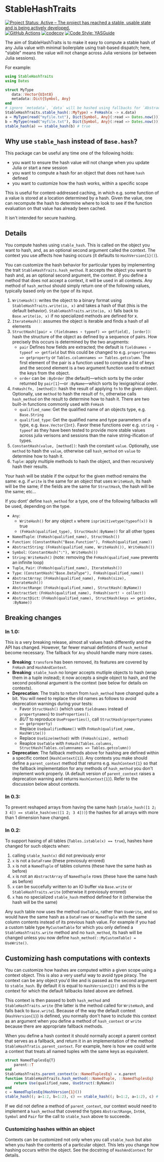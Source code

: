 # StableHashTraits

[![Project Status: Active – The project has reached a stable, usable state and is being actively developed.](https://www.repostatus.org/badges/latest/active.svg)](https://www.repostatus.org/#active)
 [![GitHub Actions](https://github.com/beacon-biosignals/StableHashTraits.jl/workflows/CI/badge.svg)](https://github.com/beacon-biosignals/StableHashTraits.jl/actions/workflows/ci.yml)
 [![codecov](https://codecov.io/gh/beacon-biosignals/StableHashTraits.jl/branch/main/graph/badge.svg?token=4O1YO0GMNM)](https://codecov.io/gh/beacon-biosignals/StableHashTraits.jl)
[![Code Style: YASGuide](https://img.shields.io/badge/code%20style-yas-violet.svg)](https://github.com/jrevels/YASGu)


The aim of StableHashTraits is to make it easy to compute a stable hash of any Julia value
with minimal boilerplate using trait-based dispatch; here, "stable" means the value will not
change across Julia versions (or between Julia sessions). 

For example:

```julia
using StableHashTraits
using Dates

struct MyType
   data::Vector{UInt8}
   metadata::Dict{Symbol, Any}
end
# ignore `metadata`, `data` will be hashed using fallbacks for `AbstractArray` type
StableHashTraits.stable_hash(::MyType) = FnHash(x -> x.data) 
a = MyType(read("myfile.txt"), Dict{Symbol, Any}(:read => Dates.now()))
b = MyType(read("myfile.txt"), Dict{Symbol, Any}(:read => Dates.now()))
stable_hash(a) == stable_hash(b) # true
```

## Why use `stable_hash` instead of `Base.hash`?

This package can be useful any time one of the following holds:

- you want to ensure the hash value will not change when you update Julia or start a new session
- you want to compute a hash for an object that does not have `hash` defined
- you want to customize how the hash works, within a specific scope

This is useful for content-addressed caching, in which e.g. some function of a value is stored at a location determined by a hash. Given the value, one can recompute the hash to determine where to look to see if the function evaluation on that value has already been cached.

It isn't intended for secure hashing.

## Details

You compute hashes using `stable_hash`. This is called on the object you want to hash, and, as an optional second argument called the context. The context you use affects how hasing occurs (it defaults to `HashVersion{1}()`).

You can customize the hash behavior for particular types by implementing the trait
`StableHashTraits.hash_method`. It accepts the object you want to hash and, as an optional second argument, the context. If you define a method that does not accept a context, it will be used in all contexts. Any method of `hash_method` should simply return one of the following values, typically based only on the *type* of its input.

<!-- START_HASH_TRAITS -->
1. `WriteHash()`: writes the object to a binary format using `StableHashTraits.write(io, x)`
    and takes a hash of that (this is the default behavior). `StableHashTraits.write(io, x)`
    falls back to `Base.write(io, x)` if no specialized methods are defined for x.
2. `IterateHash()`: assumes the object is iterable and finds a hash of all elements
3. `StructHash([pair = (fieldnames ∘ typeof) => getfield], [order])`: hash the structure of
    the object as defined by a sequence of pairs. How precisely this occurs is determined by
    the two arugments: 
      - `pair` Defines how fields are extracted; the default is 
        `fieldnames ∘ typeof => getfield` 
        but this could be changed to e.g. `propertynames => getproperty` or
        `Tables.columnnames => Tables.getcolumn`. The first element of the pair is a
        function used to compute a list of keys and the second element is a two argument
        function used to extract the keys from the object. 
      - `order` can be `:ByOrder` (the default)—which sorts by the order returned by
        `pair[1]`—or `:ByName`—which sorts by lexigraphical order.
4. `FnHash(fn, [method])`: hash the result of applying `fn` to the given object. Optionally,
   use `method` to hash the result of `fn`, otherwise calls `hash_method` on the result to
   determine how to hash it. There are two built-in functions commonly used with
   `FnHash`
    - `qualified_name`: Get the qualified name of an objects type, e.g. `Base.String`
    - `qualified_type`: Get the qualified name and type parameters of a type, e.g.
       `Base.Vector{Int}`. 
    Favor these functions over e.g. `string ∘ typeof` as they have been tested to provide
    more stable values across julia verisons and sessions than the naive
    string-ification of types.
5. `ConstantHash(value, [method])`: hash the constant `value`. Optionally, use `method` to
    hash the `value`, otherwise call `hash_method` on `value` to determine how to hash it.
6. `Tuple`: apply multiple methods to hash the object, and then recursively hash their
    results. 

Your hash will be stable if the output for the given method remains the same: e.g. if
`write` is the same for an object that uses `WriteHash`, its hash will be the same; if the
fields are the same for `StructHash`, the hash will be the same; etc...

If you dont' define `hash_method` for a type, one of the following fallbacks will be used,
depending on the type.

- `Any`: 
    - `WriteHash()` for any object `x` where `isprimitivetype(typeof(x))` is true
    - `(FnHash(qualified_type), StructHash(:ByName))` for all other types
- `NamedTuple`: `(FnHash(qualified_name), StructHash())`
- `Function`: `(ConstantHash("Base.Function"), FnHash(qualified_name))`
- `AbstractString`: `(FnHash(qualified_name, WriteHash()), WriteHash())`
- `Symbol`: `(ConstantHash(":"), WriteHash())`
- `String`: `WriteHash()` (note: removing the `FnHash(qualified_name` prevents an infinite loop)
- `Tuple`, `Pair`: `(FnHash(qualified_name), IterateHash())`
- `Type`: `(ConstantHash("Base.DataType"), FnHash(qualified_name))`
- `AbstractArray`: `(FnHash(qualified_name), FnHash(size), IterateHash())`
- `AbstractRange`: `(FnHash(qualified_name), StructHash(:ByName))`
- `AbstractSet`: `(FnHash(qualified_name), FnHash(sort! ∘ collect))`
- `AbstractDict`: `(FnHash(qualified_name), StructHash(keys => getindex, :ByName))`

<!-- END_HASH_TRAITS -->

## Breaking changes

### In 1.0:

This is a very breaking release, almost all values hash differently and the API has changed.
However, far fewer manual defintions of `hash_method` become necessary. The fallback for
`Any` should handle many more cases. 

- **Breaking**: `transform` has been removed, its features are covered by `FnHash` and
  `HashAndContext`.
- **Breaking**: `stable_hash` no longer accepts mutliple objects to hash (wrap them in a
  tuple instead); it now accepts a single object to hash, and the second positional argument
  is the context (see below for details on contexts).
- **Deprecation**: The traits to return from `hash_method` have changed quite a bit. You
  will need to replace the old names as follows to avoid deprecation warnings during your
  tests:
    - Favor `StructHash()` (which uses `fieldnames` instead of `propertynames`) 
      to `UseProperties()`.
    - *BUT* to reproduce `UseProperties()`, call `StructHash(propertynames => getproperty)`
    - Replace `UseQualifiedName()` with `FnHash(qualified_name, HashWrite())`
    - Replace `UseSize(method)` with `(FnHash(size), method)`
    - Reaplce `UseTable` with `FnHash(Tables.columns, StructHash(Tables.columnnames => Tables.getcolumn))`
- **Deprecation**: The fallback methods above for hashing are defined within a specific
  context (`HashContext{1}`). Any contexts you make should define a `parent_context`
  method that returns e.g. `HashContext{1}` so that the fallback implementation for any
  methods of `hash_method` you don't implement work properly. (A default version of
  `parent_context` raises a deprecation warning and returns `HashContext{1}`). Refer to the
  discussion below about contexts.

### In 0.3:

To prevent reshaped arrays from having the same hash (`stable_hash([1 2; 3 4]) ==
stable_hash(vec([1 2; 3 4]))`) the hashes for all arrays with more than 1 dimension have
changed.

### In 0.2:

To support hasing of all tables (`Tables.istable(x) == true`), hashes have changed for such
objects when:
   1. calling `stable_hash(x)` did not previously error
   1. `x` is not a `DataFrame` (these previosuly errored)
   2. `x` is not a `NamedTuple` of tables columns (these have the same hash as before)
   3. `x` is not an `AbstractArray` of `NamedTuple` rows (these have the same hash as before)
   4. `x` can be succefully written to an IO buffer via `Base.write` or
     `StableHashTraits.write` (otherwise it previosuly errored)
   5. `x` has no specialized `stable_hash` method defined for it (otherwise
   the hash will be the same)

Any such table now uses the method `UseTable`, rather than `UseWrite`, and so would have the
same hash as a `DataFrame` or `NamedTuple` with the same column contents instead of its
previous hash value. For example if you had a custom table type `MyCustomTable` for which
you only defined a `StableHashTraits.write` method and no `hash_method`, its hash will be
changed unless you now define `hash_method(::MyCustomTable) = UseWrite()`.

<!-- START_CONTEXTS -->
## Customizing hash computations with contexts

You can customize how hashes are computed within a given scope using a context object. This
is also a very useful way to avoid type piracy. The context can be any object you'd like and
is passed as the second argument to `stable_hash`. By default it is equal to
`HashVersion{1}()` and this is the context for which the default fallbacks listed above are
defined.

This context is then passed to both `hash_method` and `StableHashTraits.write` (the latter
is the method called for `WriteHash`, and falls back to `Base.write`). Because of the way
the default context (`HashVersion{1}`) is defined, you normally don't have to include this
context as an argument when you define a method of `hash_context` or `write` because there
are appropriate fallback methods.

When you define a hash context it should normally accept a parent context that serves as a
fallback, and return it in an implementation of the method
`StableHashTratis.parent_context`. For example, here is how we could write a context that
treats all named tuples with the same keys as equivalent. 

```julia
struct NamedTuplesEq{T}
    parent::T
end
StableHashTraits.parent_context(x::NamedTuplesEq) = x.parent
function StableHashTraits.hash_method(::NamedTuple, ::NamedTuplesEq) 
    return Use(qualified_name, UseStruct(:ByName))
end
c = NamedTuplesEq(HashVersion{1}())
stable_hash((; a=1:2, b=1:2), c) == stable_hash((; b=1:2, a=1:2), c) # true
```

If we did not define a method of `parent_context`, our context would need to implement a
`hash_method` that covered the types `AbstractRange`, `Int64`, `Symbol` and `Pair` for the
call to `stable_hash` above to succeede. 

### Customizing hashes within an object

Contexts can be customized not only when you call `stable_hash` but also when you hash the
contents of a particular object. This lets you change how hashing occurs within the object.
See the docstring of `HashAndContext` for details. 
<!-- END_CONTEXTS -->
